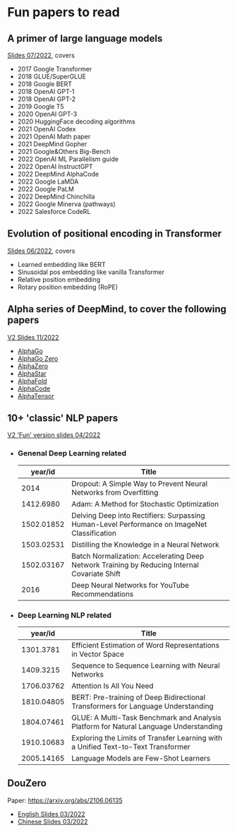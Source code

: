 # Fun papers to read

## A primer of large language models
[Slides 07/2022](slides/llm_primer_v1.pdf), covers
- 2017 Google Transformer
- 2018 GLUE/SuperGLUE
- 2018 Google BERT
- 2018 OpenAI GPT-1
- 2018 OpenAI GPT-2
- 2019 Google T5
- 2020 OpenAI GPT-3
- 2020 HuggingFace decoding algorithms
- 2021 OpenAI Codex
- 2021 OpenAI Math paper
- 2021 DeepMind Gopher
- 2021 Google&Others Big-Bench
- 2022 OpenAI ML Parallelism guide
- 2022 OpenAI InstructGPT
- 2022 DeepMind AlphaCode
- 2022 Google LaMDA
- 2022 Google PaLM
- 2022 DeepMind Chinchilla
- 2022 Google Minerva (pathways)
- 2022 Salesforce CodeRL


## Evolution of positional encoding in Transformer
[Slides 06/2022](slides/Positional_Encoding.pdf), covers
- Learned embedding like BERT
- Sinusoidal pos embedding like vanilla Transformer
- Relative position embedding
- Rotary position embedding (RoPE)

## Alpha series of DeepMind, to cover the following papers
[V2 Slides 11/2022](slides/dm_alpha_papers_v2.pdf)
  - [AlphaGo](https://www.nature.com/articles/nature16961)
  - [AlphaGo Zero](https://www.nature.com/articles/nature24270)
  - [AlphaZero](https://www.science.org/doi/10.1126/science.aar6404)
  - [AlphaStar](https://www.nature.com/articles/s41586-019-1724-z)
  - [AlphaFold](https://www.nature.com/articles/s41586-021-03819-2)
  - [AlphaCode](https://arxiv.org/abs/2203.07814)
  - [AlphaTensor](https://www.nature.com/articles/s41586-022-05172-4)

## 10+ 'classic' NLP papers
[V2 'Fun' version slides 04/2022](slides/nlp_entry_papers_v1.pdf)
- ###  Genenal Deep Learning related
  | year/id | Title|
  |----|------|
  |2014|Dropout: A Simple Way to Prevent Neural Networks from Overfitting|
  |1412.6980| Adam: A Method for Stochastic Optimization|
  |1502.01852| Delving Deep into Rectifiers: Surpassing Human-Level Performance on ImageNet Classification|
  |1503.02531| Distilling the Knowledge in a Neural Network|
  |1502.03167| Batch Normalization: Accelerating Deep Network Training by Reducing Internal Covariate Shift|
  |2016| Deep Neural Networks for YouTube Recommendations|
- ### Deep Learning NLP related
  | year/id | Title|
  |----|------|
  |1301.3781|Efficient Estimation of Word Representations in Vector Space|
  |1409.3215|Sequence to Sequence Learning with Neural Networks|
  |1706.03762|Attention Is All You Need|
  |1810.04805|BERT: Pre-training of Deep Bidirectional Transformers for Language Understanding|
  |1804.07461|GLUE: A Multi-Task Benchmark and Analysis Platform for Natural Language Understanding|
  |1910.10683|Exploring the Limits of Transfer Learning with a Unified Text-to-Text Transformer|
  |2005.14165|Language Models are Few-Shot Learners|

## DouZero
Paper: https://arxiv.org/abs/2106.06135
- [English Slides 03/2022](slides/douzero_en.pdf)
- [Chinese Slides 03/2022](slides/douzero_cn.pdf)
